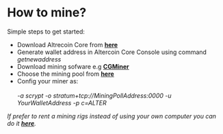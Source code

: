 # How to mine?

Simple steps to get started:

* Download Altrecoin Core from [**here**](https://altercoin.info)
* Generate wallet address in Altercoin Core Console using command _getnewaddress_
* Download mining sofware e.g [**CGMiner**](https://github.com/ckolivas/cgminer/tags)
* Choose the mining pool from [**here**](https://miningpoolstats.stream/altercoin)
* Config your miner as:\
  \
  _-a scrypt -o stratum+tcp://MiningPollAddress:0000 -u YourWalletAddress -p c=ALTER_

_If prefer to rent a mining rigs instead of using your own computer you can do it_ [_**here**_](https://www.miningrigrentals.com/?ref=2698890)_._
